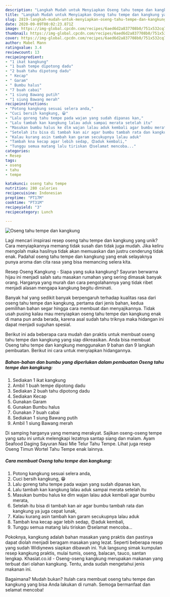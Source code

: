 ```yaml
---
description: "Langkah Mudah untuk Menyiapkan Oseng tahu tempe dan kangkung yang Menggugah Selera"
title: "Langkah Mudah untuk Menyiapkan Oseng tahu tempe dan kangkung yang Menggugah Selera"
slug: 2819-langkah-mudah-untuk-menyiapkan-oseng-tahu-tempe-dan-kangkung-yang-menggugah-selera
date: 2020-09-09T00:02:23.871Z
image: https://img-global.cpcdn.com/recipes/6aed6d2a837708b0/751x532cq70/oseng-tahu-tempe-dan-kangkung-foto-resep-utama.jpg
thumbnail: https://img-global.cpcdn.com/recipes/6aed6d2a837708b0/751x532cq70/oseng-tahu-tempe-dan-kangkung-foto-resep-utama.jpg
cover: https://img-global.cpcdn.com/recipes/6aed6d2a837708b0/751x532cq70/oseng-tahu-tempe-dan-kangkung-foto-resep-utama.jpg
author: Mabel Mann
ratingvalue: 3.4
reviewcount: 13
recipeingredient:
- "1 ikat kangkung"
- "1 buah tempe dipotong dadu"
- "2 buah tahu dipotong dadu"
- " Kecap"
- " Garam"
- " Bumbu halus"
- "7 buah cabai"
- "1 siung Bawang putih"
- "1 siung Bawang merah"
recipeinstructions:
- "Potong kangkung sesuai selera anda,"
- "Cuci bersih kangkung, 😁"
- "Lalu goreng tahu tempe pada wajan yang sudah dipanas kan,"
- "Lalu tambah kan kangkung lalau aduk sampai merata setelah itu"
- "Masukan bumbu halus ke dlm wajan lalau aduk kembali agar bumbu merata,"
- "Setelah itu bisa di tambah kan air agar bumbu tambah rata dan kangkung ya juga cepat lunak,"
- "Kalau kurang asin tambah kan garam secukupnya lalau aduk"
- "Tambah kna kecap agar lebih sedap, 😍aduk kembali,"
- "Tunggu semua matang lalu tiriskan 😍selamat mencoba..."
categories:
- Resep
tags:
- oseng
- tahu
- tempe

katakunci: oseng tahu tempe 
nutrition: 280 calories
recipecuisine: Indonesian
preptime: "PT17M"
cooktime: "PT31M"
recipeyield: "3"
recipecategory: Lunch

---
```



![Oseng tahu tempe dan kangkung](https://img-global.cpcdn.com/recipes/6aed6d2a837708b0/751x532cq70/oseng-tahu-tempe-dan-kangkung-foto-resep-utama.jpg)

Lagi mencari inspirasi resep oseng tahu tempe dan kangkung yang unik? Cara menyiapkannya memang tidak susah dan tidak juga mudah. Jika keliru mengolah maka hasilnya tidak akan memuaskan dan justru cenderung tidak enak. Padahal oseng tahu tempe dan kangkung yang enak selayaknya punya aroma dan cita rasa yang bisa memancing selera kita.

Resep Oseng Kangkung - Siapa yang suka kangkung? Sayuran berwarna hijau ini menjadi salah satu masakan rumahan yang sering dimasak banyak orang. Harganya yang murah dan cara pengolahannya yang tidak ribet menjadi alasan mengapa kangkung begitu diminati.

Banyak hal yang sedikit banyak berpengaruh terhadap kualitas rasa dari oseng tahu tempe dan kangkung, pertama dari jenis bahan, kedua pemilihan bahan segar hingga cara membuat dan menyajikannya. Tidak usah pusing kalau mau menyiapkan oseng tahu tempe dan kangkung enak di mana pun anda berada, karena asal sudah tahu triknya maka hidangan ini dapat menjadi suguhan spesial.


Berikut ini ada beberapa cara mudah dan praktis untuk membuat oseng tahu tempe dan kangkung yang siap dikreasikan. Anda bisa membuat Oseng tahu tempe dan kangkung menggunakan 9 bahan dan 9 langkah pembuatan. Berikut ini cara untuk menyiapkan hidangannya.

<!--inarticleads1-->

##### Bahan-bahan dan bumbu yang diperlukan dalam pembuatan Oseng tahu tempe dan kangkung:

1. Sediakan 1 ikat kangkung
1. Ambil 1 buah tempe dipotong dadu
1. Sediakan 2 buah tahu dipotong dadu
1. Sediakan  Kecap
1. Gunakan  Garam
1. Gunakan  Bumbu halus
1. Gunakan 7 buah cabai
1. Sediakan 1 siung Bawang putih
1. Ambil 1 siung Bawang merah


Di samping harganya yang memang merakyat. Sajikan oseng-oseng tempe yang satu ini untuk melengkapi lezatnya santap siang dan malam. Ayam Seafood Daging Sayuran Nasi Mie Telur Tahu Tempe. Lihat juga resep Oseng Timun Wortel Tahu Tempe enak lainnya. 

<!--inarticleads2-->

##### Cara membuat Oseng tahu tempe dan kangkung:

1. Potong kangkung sesuai selera anda,
1. Cuci bersih kangkung, 😁
1. Lalu goreng tahu tempe pada wajan yang sudah dipanas kan,
1. Lalu tambah kan kangkung lalau aduk sampai merata setelah itu
1. Masukan bumbu halus ke dlm wajan lalau aduk kembali agar bumbu merata,
1. Setelah itu bisa di tambah kan air agar bumbu tambah rata dan kangkung ya juga cepat lunak,
1. Kalau kurang asin tambah kan garam secukupnya lalau aduk
1. Tambah kna kecap agar lebih sedap, 😍aduk kembali,
1. Tunggu semua matang lalu tiriskan 😍selamat mencoba...


Pokoknya, kangkung adalah bahan masakan yang praktis dan pastinya dapat diolah menjadi beragam masakan yang lezat. Seperti beberapa resep yang sudah Widiynews siapkan dibawah ini. Yuk langsung simak kumpulan resep kangkung praktis, mulai tumis, oseng, balacan, tauco, santan lengkap. Khasiat.co.id - Oseng-oseng kangkung merupakan makanan yang terbuat dari olahan kangkung. Tentu, anda sudah mengetahui jenis makanan ini. 

Bagaimana? Mudah bukan? Itulah cara membuat oseng tahu tempe dan kangkung yang bisa Anda lakukan di rumah. Semoga bermanfaat dan selamat mencoba!
